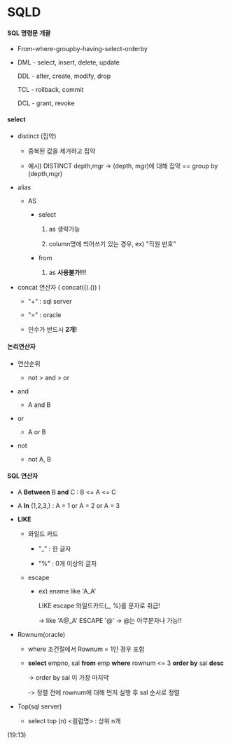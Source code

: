 # SQLD

#### SQL 명령문 개괄

- From-where-groupby-having-select-orderby

- DML - select, insert, delete, update
  
  DDL - alter, create, modify, drop
  
  TCL - rollback, commit
  
  DCL - grant, revoke

#### select

- distinct (집약)
  
  - 중복된 값을 제거하고 집약
  
  - 예시)  DISTINCT depth,mgr -> (depth, mgr)에 대해 집약 == group by (depth,mgr)

- alias
  
  - AS 
    
    - select
      
      1) as 생략가능
      
      2) column명에 띄어쓰기 있는 경우, ex) "직원 번호"
    
    - from 
      
      1) as **사용불가!!!**

- concat 연산자 ( concat(().()) )
  
  - "+" : sql server
  
  - "=" : oracle
  
  - 인수가 반드시 **2개!**

#### 논리연산자

- 연산순위
  
  - not > and > or

- and
  
  - A and B

- or
  
  - A or B

- not
  
  - not A, B

#### SQL 연산자

- A **Between** B **and** C : B <= A <= C

- A **In** (1,2,3,) : A = 1 or A = 2 or A = 3

- **LIKE**
  
  - 와일드 카드
    
    - "\_" : 한 글자
    
    - "%" : 0개 이상의 글자
  
  - escape
    
    - ex) ename like 'A_A'
      
      LIKE escape 와일드카드(\_, %)를 문자로 취급!
      
      -> like 'A@\_A' ESCAPE '@' -> @는 아무문자나 가능!!

- Rownum(oracle)
  
  - where 조건절에서 Rownum = 1인 경우 포함
  
  - **select** empno, sal **from** emp **where** rownum <= 3 **order by** sal **desc**
    
    -> order by sal 이 가장 마지막
    
    -> 정렬 전에 rownum에 대해 먼저 실행 후 sal 순서로 정렬

- Top(sql server)
  
  - select top (n) <컬럼명> : 상위 n개

(19:13)
